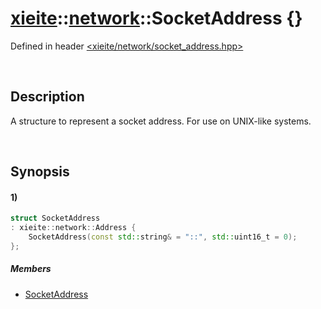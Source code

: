 # [xieite](../../xieite.md)\:\:[network](../../network.md)\:\:SocketAddress \{\}
Defined in header [<xieite/network/socket_address.hpp>](../../../include/xieite/network/socket_address.hpp)

&nbsp;

## Description
A structure to represent a socket address. For use on UNIX-like systems.

&nbsp;

## Synopsis
#### 1)
```cpp
struct SocketAddress
: xieite::network::Address {
    SocketAddress(const std::string& = "::", std::uint16_t = 0);
};
```
##### Members
- [SocketAddress](./structures/socket_address/1/operators/constructor.md)

